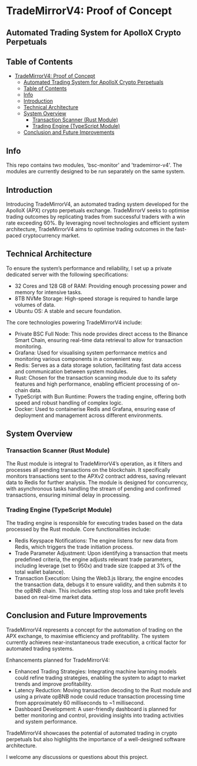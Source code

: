 # TradeMirrorV4: Proof of Concept
## Automated Trading System for ApolloX Crypto Perpetuals

## Table of Contents
- [TradeMirrorV4: Proof of Concept](#trademirrorv4-proof-of-concept)
  - [Automated Trading System for ApolloX Crypto Perpetuals](#automated-trading-system-for-apollox-crypto-perpetuals)
  - [Table of Contents](#table-of-contents)
  - [Info](#info)
  - [Introduction](#introduction)
  - [Technical Architecture](#technical-architecture)
  - [System Overview](#system-overview)
    - [Transaction Scanner (Rust Module)](#transaction-scanner-rust-module)
    - [Trading Engine (TypeScript Module)](#trading-engine-typescript-module)
  - [Conclusion and Future Improvements](#conclusion-and-future-improvements)

## Info
This repo contains two modules, 'bsc-monitor' and 'trademirror-v4'. The modules are currently designed to be run separately on the same system.

## Introduction

Introducing TradeMirrorV4, an automated trading system developed for the ApolloX (APX) crypto perpetuals exchange. TradeMirrorV seeks to optimise trading outcomes by replicating trades from successful traders with a win rate exceeding 60%. By leveraging novel technologies and efficient system architecture, TradeMirrorV4 aims to optimise trading outcomes in the fast-paced cryptocurrency market.

## Technical Architecture

To ensure the system’s performance and reliability, I set up a private dedicated server with the following specifications:

* 32 Cores and 128 GB of RAM: Providing enough processing power and memory for intensive tasks.
* 8TB NVMe Storage: High-speed storage is required to handle large volumes of data.
* Ubuntu OS: A stable and secure foundation.

The core technologies powering TradeMirrorV4 include:

* Private BSC Full Node: This node provides direct access to the Binance Smart Chain, ensuring real-time data retrieval to allow for transaction monitoring.
* Grafana: Used for visualising system performance metrics and monitoring various components in a convenient way.
* Redis: Serves as a data storage solution, facilitating fast data access and communication between system modules.
* Rust: Chosen for the transaction scanning module due to its safety features and high performance, enabling efficient processing of on-chain data.
* TypeScript with Bun Runtime: Powers the trading engine, offering both speed and robust handling of complex logic.
* Docker: Used to containerise Redis and Grafana, ensuring ease of deployment and management across different environments.

## System Overview

### Transaction Scanner (Rust Module)

The Rust module is integral to TradeMirrorV4’s operation, as it filters and processes all pending transactions on the blockchain. It specifically monitors transactions sent to the APXv2 contract address, saving relevant data to Redis for further analysis. The module is designed for concurrency, with asynchronous tasks handling the stream of pending and confirmed transactions, ensuring minimal delay in processing.

### Trading Engine (TypeScript Module)

The trading engine is responsible for executing trades based on the data processed by the Rust module. Core functionalities include:

* Redis Keyspace Notifications: The engine listens for new data from Redis, which triggers the trade initiation process.
* Trade Parameter Adjustment: Upon identifying a transaction that meets predefined criteria, the engine adjusts relevant trade parameters, including leverage (set to 950x) and trade size (capped at 3% of the total wallet balance).
* Transaction Execution: Using the Web3.js library, the engine encodes the transaction data, debugs it to ensure validity, and then submits it to the opBNB chain. This includes setting stop loss and take profit levels based on real-time market data.

## Conclusion and Future Improvements

TradeMirrorV4 represents a concept for the automation of trading on the APX exchange, to maximise efficiency and profitability. The system currently achieves near-instantaneous trade execution, a critical factor for automated trading systems.

Enhancements planned for TradeMirrorV4:

* Enhanced Trading Strategies: Integrating machine learning models could refine trading strategies, enabling the system to adapt to market trends and improve profitability.
* Latency Reduction: Moving transaction decoding to the Rust module and using a private opBNB node could reduce transaction processing time from approximately 60 milliseconds to ~1 millisecond.
* Dashboard Development: A user-friendly dashboard is planned for better monitoring and control, providing insights into trading activities and system performance.

TradeMirrorV4 showcases the potential of automated trading in crypto perpetuals but also highlights the importance of a well-designed software architecture.

I welcome any discussions or questions about this project.